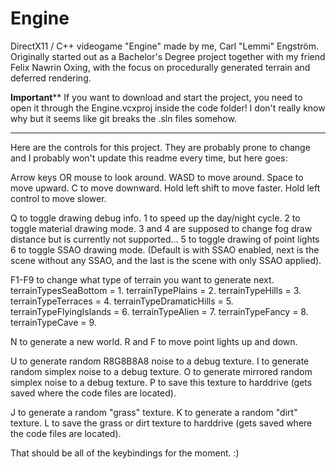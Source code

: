 Engine
======

DirectX11 / C++ videogame "Engine" made by me, Carl "Lemmi" Engström. Originally started out as a Bachelor's Degree project together with my friend Felix Nawrin Oxing, with the focus on procedurally generated terrain and deferred rendering.


************Important**************
If you want to download and start the project, you need to open it through the Engine.vcxproj inside the code folder!
I don't really know why but it seems like git breaks the .sln files somehow.
***********************************

Here are the controls for this project. They are probably prone to change and I probably won't update this readme every time, but here goes:

Arrow keys OR mouse to look around.
WASD to move around.
Space to move upward.
C to move downward.
Hold left shift to move faster.
Hold left control to move slower.

Q to toggle drawing debug info.
1 to speed up the day/night cycle.
2 to toggle material drawing mode.
3 and 4 are supposed to change fog draw distance but is currently not supported...
5 to toggle drawing of point lights
6 to toggle SSAO drawing mode. (Default is with SSAO enabled, next is the scene without any SSAO, and the last is the scene with only SSAO applied).

F1-F9 to change what type of terrain you want to generate next.
  terrainTypesSeaBottom = 1.
  terrainTypePlains = 2.
  terrainTypeHills = 3.
  terrainTypeTerraces = 4.
  terrainTypeDramaticHills = 5.
  terrainTypeFlyingIslands = 6.
  terrainTypeAlien = 7.
  terrainTypeFancy = 8.
  terrainTypeCave = 9.
  
N to generate a new world.
R and F to move point lights up and down.

U to generate random R8G8B8A8 noise to a debug texture.
I to generate random simplex noise to a debug texture.
O to generate mirrored random simplex noise to a debug texture.
P to save this texture to harddrive (gets saved where the code files are located).

J to generate a random "grass" texture.
K to generate a random "dirt" texture.
L to save the grass or dirt texture to harddrive (gets saved where the code files are located).

That should be all of the keybindings for the moment. :)

